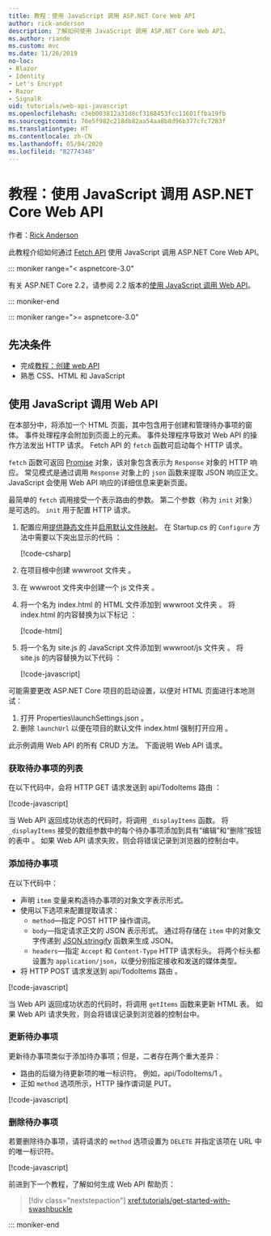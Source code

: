 ```yaml
---
title: 教程：使用 JavaScript 调用 ASP.NET Core Web API
author: rick-anderson
description: 了解如何使用 JavaScript 调用 ASP.NET Core Web API。
ms.author: riande
ms.custom: mvc
ms.date: 11/26/2019
no-loc:
- Blazor
- Identity
- Let's Encrypt
- Razor
- SignalR
uid: tutorials/web-api-javascript
ms.openlocfilehash: c3eb003812a31d8cf3168453fcc11601ffba19fb
ms.sourcegitcommit: 70e5f982c218db82aa54aa8b8d96b377cfc7283f
ms.translationtype: HT
ms.contentlocale: zh-CN
ms.lasthandoff: 05/04/2020
ms.locfileid: "82774348"
---
```

# <a name="tutorial-call-an-aspnet-core-web-api-with-javascript"></a>教程：使用 JavaScript 调用 ASP.NET Core Web API

作者：[Rick Anderson](https://twitter.com/RickAndMSFT)

此教程介绍如何通过 [Fetch API](https://developer.mozilla.org/docs/Web/API/Fetch_API) 使用 JavaScript 调用 ASP.NET Core Web API。

::: moniker range="< aspnetcore-3.0"

有关 ASP.NET Core 2.2，请参阅 2.2 版本的[使用 JavaScript 调用 Web API](xref:tutorials/first-web-api#call-the-web-api-with-javascript)。

::: moniker-end

::: moniker range=">= aspnetcore-3.0"

## <a name="prerequisites"></a>先决条件

* 完成[教程：创建 web API](xref:tutorials/first-web-api)
* 熟悉 CSS、HTML 和 JavaScript

## <a name="call-the-web-api-with-javascript"></a>使用 JavaScript 调用 Web API

在本部分中，将添加一个 HTML 页面，其中包含用于创建和管理待办事项的窗体。 事件处理程序会附加到页面上的元素。 事件处理程序导致对 Web API 的操作方法发出 HTTP 请求。 Fetch API 的 `fetch` 函数可启动每个 HTTP 请求。

`fetch` 函数可返回 [Promise](https://developer.mozilla.org/docs/Web/JavaScript/Reference/Global_Objects/Promise) 对象，该对象包含表示为 `Response` 对象的 HTTP 响应。 常见模式是通过调用 `Response` 对象上的 `json` 函数来提取 JSON 响应正文。 JavaScript 会使用 Web API 响应的详细信息来更新页面。

最简单的 `fetch` 调用接受一个表示路由的参数。 第二个参数（称为 `init` 对象）是可选的。 `init` 用于配置 HTTP 请求。

1. 配置应用[提供静态文件](/dotnet/api/microsoft.aspnetcore.builder.staticfileextensions.usestaticfiles#Microsoft_AspNetCore_Builder_StaticFileExtensions_UseStaticFiles_Microsoft_AspNetCore_Builder_IApplicationBuilder_)并[启用默认文件映射](/dotnet/api/microsoft.aspnetcore.builder.defaultfilesextensions.usedefaultfiles#Microsoft_AspNetCore_Builder_DefaultFilesExtensions_UseDefaultFiles_Microsoft_AspNetCore_Builder_IApplicationBuilder_)。 在 Startup.cs 的 `Configure` 方法中需要以下突出显示的代码  ：

    [!code-csharp[](first-web-api/samples/3.0/TodoApi/StartupJavaScript.cs?highlight=8-9&name=snippet_configure)]

1. 在项目根中创建 wwwroot 文件夹  。

1. 在 wwwroot 文件夹中创建一个 js 文件夹   。

1. 将一个名为 index.html 的 HTML 文件添加到 wwwroot 文件夹   。 将 index.html 的内容替换为以下标记  ：

    [!code-html[](first-web-api/samples/3.0/TodoApi/wwwroot/index.html)]

1. 将一个名为 site.js 的 JavaScript 文件添加到 wwwroot/js 文件夹   。 将 site.js 的内容替换为以下代码  ：

    [!code-javascript[](first-web-api/samples/3.0/TodoApi/wwwroot/js/site.js?name=snippet_SiteJs)]

可能需要更改 ASP.NET Core 项目的启动设置，以便对 HTML 页面进行本地测试：

1. 打开 Properties\launchSettings.json  。
1. 删除 `launchUrl` 以便在项目的默认文件 index.html 强制打开应用  。

此示例调用 Web API 的所有 CRUD 方法。 下面说明 Web API 请求。

### <a name="get-a-list-of-to-do-items"></a>获取待办事项的列表

在以下代码中，会将 HTTP GET 请求发送到 api/TodoItems 路由  ：

[!code-javascript[](first-web-api/samples/3.0/TodoApi/wwwroot/js/site.js?name=snippet_GetItems)]

当 Web API 返回成功状态的代码时，将调用 `_displayItems` 函数。 将 `_displayItems` 接受的数组参数中的每个待办事项添加到具有“编辑”和“删除”按钮的表中   。 如果 Web API 请求失败，则会将错误记录到浏览器的控制台中。

### <a name="add-a-to-do-item"></a>添加待办事项

在以下代码中：

* 声明 `item` 变量来构造待办事项的对象文字表示形式。
* 使用以下选项来配置提取请求：
  * `method`&mdash;指定 POST HTTP 操作谓词。
  * `body`&mdash;指定请求正文的 JSON 表示形式。 通过将存储在 `item` 中的对象文字传递到 [JSON.stringify](https://developer.mozilla.org/docs/Web/JavaScript/Reference/Global_Objects/JSON/stringify) 函数来生成 JSON。
  * `headers`&mdash;指定 `Accept` 和 `Content-Type` HTTP 请求标头。 将两个标头都设置为 `application/json`，以便分别指定接收和发送的媒体类型。
* 将 HTTP POST 请求发送到 api/TodoItems 路由  。

[!code-javascript[](first-web-api/samples/3.0/TodoApi/wwwroot/js/site.js?name=snippet_AddItem)]

当 Web API 返回成功状态的代码时，将调用 `getItems` 函数来更新 HTML 表。 如果 Web API 请求失败，则会将错误记录到浏览器的控制台中。

### <a name="update-a-to-do-item"></a>更新待办事项

更新待办事项类似于添加待办事项；但是，二者存在两个重大差异：

* 路由的后缀为待更新项的唯一标识符。 例如，api/TodoItems/1  。
* 正如 `method` 选项所示，HTTP 操作谓词是 PUT。

[!code-javascript[](first-web-api/samples/3.0/TodoApi/wwwroot/js/site.js?name=snippet_UpdateItem)]

### <a name="delete-a-to-do-item"></a>删除待办事项

若要删除待办事项，请将请求的 `method` 选项设置为 `DELETE` 并指定该项在 URL 中的唯一标识符。

[!code-javascript[](first-web-api/samples/3.0/TodoApi/wwwroot/js/site.js?name=snippet_DeleteItem)]

前进到下一个教程，了解如何生成 Web API 帮助页：

> [!div class="nextstepaction"]
> <xref:tutorials/get-started-with-swashbuckle>

::: moniker-end
